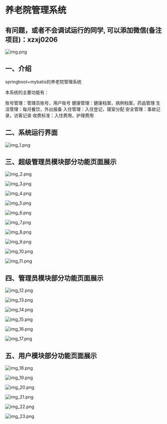 # 养老院管理系统

## 有问题，或者不会调试运行的同学, 可以添加微信(备注项目)：xzxj0206

![img.png](imgs/img.png)

## 一、介绍

springboot+mybatis的养老院管理系统


本系统的主要功能有：

账号管理：管理员账号，用户账号
健康管理：健康档案，病例档案，药品管理
生活管理：每月餐饮，外出报备
入住管理：入住登记，寝室分配
安全管理：事故记录，访客记录
收费标准：入住费用，护理费用


## 二、系统运行界面

![img_1.png](imgs/img_1.png)

## 三、超级管理员模块部分功能页面展示

![img_2.png](imgs/img_2.png)

![img_3.png](imgs/img_3.png)

![img_4.png](imgs/img_4.png)

![img_5.png](imgs/img_5.png)

![img_6.png](imgs/img_6.png)

![img_7.png](imgs/img_7.png)

![img_8.png](imgs/img_8.png)

![img_9.png](imgs/img_9.png)

![img_10.png](imgs/img_10.png)

![img_11.png](imgs/img_11.png)

## 四、管理员模块部分功能页面展示

![img_12.png](imgs/img_12.png)

![img_13.png](imgs/img_13.png)

![img_14.png](imgs/img_14.png)

![img_15.png](imgs/img_15.png)

![img_16.png](imgs/img_16.png)

![img_17.png](imgs/img_17.png)

## 五、用户模块部分功能页面展示

![img_18.png](imgs/img_18.png)

![img_19.png](imgs/img_19.png)

![img_20.png](imgs/img_20.png)

![img_21.png](imgs/img_21.png)

![img_22.png](imgs/img_22.png)

![img_23.png](imgs/img_23.png)
